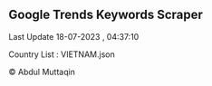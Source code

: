 

## Google Trends Keywords Scraper 
 
Last Update 18-07-2023 , 04:37:10

Country List :
VIETNAM.json



© Abdul Muttaqin 
